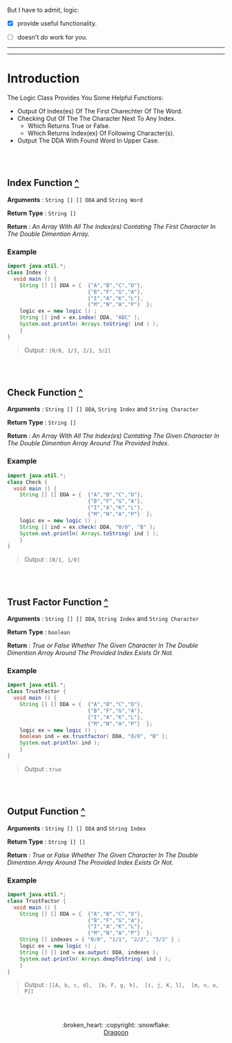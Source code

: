 But I have to admit, logic:

- [x] provide useful functionality.
- [ ] doesn't do work for you.


___
___

# Introduction

The Logic Class Provides You Some Helpful Functions:

- Output Of Index(es) Of The First Charechter Of The Word.
- Checking Out Of The The Character Next To Any Index.
  - Which Returns True or False.
  - Which Returns Index(ex) Of Following Character(s).
- Output The DDA With Found Word In Upper Case.  

<br><br>

## Index Function [^](#introduction)

**Arguments** : `String [] [] DDA` and `String Word`

**Return Type** : `String []`

**Return** : *An Array With All The Index(es) Contating The First Character In The Double Dimention Array.*

### Example
```java
import java.util.*;
class Index {
  void main () {
    String [] [] DDA = {  {"A","B","C","D"},
                          {"B","F","G","A"},
                          {"I","A","K","L"},
                          {"M","N","A","P"}  };
    logic ex = new logic () ;
    String [] ind = ex.index( DDA, "ABC" );
    System.out.println( Arrays.toString( ind ) );
    }
}
```
> Output :  `[0/0, 1/3, 2/1, 3/2]`

<br><br>


## Check Function [^](#index-function-)

**Arguments** : `String [] [] DDA`, `String Index` and `String Character`

**Return Type** : `String []`

**Return** : *An Array With All The Index(es) Contating The Given Character In The Double Dimention Array Around The Provided Index.*

### Example
```java
import java.util.*;
class Check {
  void main () {
    String [] [] DDA = {  {"A","B","C","D"},
                          {"B","F","G","A"},
                          {"I","A","K","L"},
                          {"M","N","A","P"}  };
    logic ex = new logic () ;
    String [] ind = ex.check( DDA, "0/0", "B" );
    System.out.println( Arrays.toString( ind ) );
    }
}
```

> Output :  `[0/1, 1/0]`


<br><br>


## Trust Factor Function [^](#check-function-)

**Arguments** : `String [] [] DDA`, `String Index` and `String Character`

**Return Type** : `boolean`

**Return** : *True or False Whether The Given Character In The Double Dimention Array Around The Provided Index Exists Or Not.*

### Example
```java
import java.util.*;
class TrustFactor {
  void main () {
    String [] [] DDA = {  {"A","B","C","D"},
                          {"B","F","G","A"},
                          {"I","A","K","L"},
                          {"M","N","A","P"}  };
    logic ex = new logic () ;
    boolean ind = ex.trustfactor( DDA, "0/0", "B" );
    System.out.println( ind );
    }
}
```

> Output :  `true`


<br><br>


## Output Function [^](#trust-factor-function-)

**Arguments** : `String [] [] DDA` and `String Index` 

**Return Type** : `String [] []`

**Return** : *True or False Whether The Given Character In The Double Dimention Array Around The Provided Index Exists Or Not.*

### Example
```java
import java.util.*;
class TrustFactor {
  void main () {
    String [] [] DDA = {  {"A","B","C","D"},
                          {"B","F","G","A"},
                          {"I","A","K","L"},
                          {"M","N","A","P"}  };
    String [] indexes = { "0/0", "1/1", "2/2", "3/3" } ;                          
    logic ex = new logic () ;
    String [] [] ind = ex.output( DDA, indexes );
    System.out.println( Arrays.deepToString( ind ) );
    }
}
```

> Output :  `[[A, b, c, d], 
              [b, F, g, h], 
              [i, j, K, l], 
              [m, n, o, P]]`

<br><br>

<div align="center">
  :broken_heart: :copyright: :snowflake: 
  <br>
  <a href="http://dragoon.ooo">Dragoon</a>
</div>
